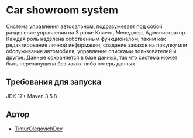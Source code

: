 # Car showroom system
Система управления автосалоном, подразумевает под собой разделение управления на 3 роли: Клиент, Менеджер, Администратор. Каждая роль наделена собственным функционалом, таким как редактирование личной информации, создание заказов на покупку или обслуживание автомобиля, управление списками пользователей и другое. Данные сохраняется в базе данных, так что система может быть перезапущена без каких-либо потерь данных. 

## Требования для запуска
JDK 17+
Maven 3.5.8

## Автор

* [TimurOlegovichDev]([https://github.com/TimurOlegovichDev])
